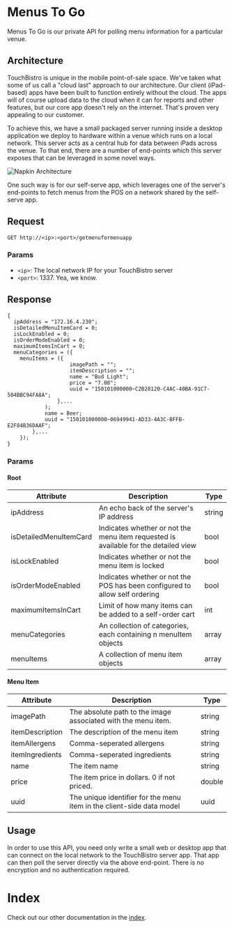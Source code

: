 # Menus To Go

Menus To Go is our private API for polling menu information for a particular venue.

## Architecture

TouchBistro is unique in the mobile point-of-sale space. We've taken what some of us call a "cloud last" approach to our architecture. Our client (iPad-based) apps have been built to function entirely without the cloud. The apps will of course upload data to the cloud when it can for reports and other features, but our core app doesn't rely on the internet. That's proven very appealing to our customer.

To achieve this, we have a small packaged server running inside a desktop application we deploy to hardware within a venue which runs on a local network. This server acts as a central hub for data between iPads across the venue. To that end, there are a number of end-points which this server exposes that can be leveraged in some novel ways.

![Napkin Architecture](https://github.com/TouchBistro/sous-chef/blob/master/assets/arch.png?raw=true)

One such way is for our self-serve app, which leverages one of the server's end-points to fetch menus from the POS on a network shared by the self-serve app.

## Request

```GET http://<ip>:<port>/getmenuformenuapp```

### Params

* `<ip>`: The local network IP for your TouchBistro server
* `<port>`: 1337. Yea, we know.

## Response

```
{
  ipAddress = "172.16.4.230";
  isDetailedMenuItemCard = 0;
  isLockEnabled = 0;
  isOrderModeEnabled = 0;
  maximumItemsInCart = 0;
  menuCategories = ({
    menuItems = ({
                    imagePath = "";
                    itemDescription = "";
                    name = "Bud Light";
                    price = "7.08";
                    uuid = "150101000000~C2B28120-C4AC-40BA-91C7-504BBC94FA8A";
                },...
            );
            name = Beer;
            uuid = "150101000000~06949941-AD33-4A3C-BFFB-E2F84B36DAAF";
        },...
    });
}
```

### Params

#### Root

Attribute | Description | Type
----- | ----- | -----
ipAddress | An echo back of the server's IP address | string
isDetailedMenuItemCard | Indicates whether or not the menu item requested is available for the detailed view | bool
isLockEnabled | Indicates whether or not the menu item is locked | bool
isOrderModeEnabled | Indicates whether or not the POS has been configured to allow self ordering | bool
maximumItemsInCart | Limit of how many items can be added to a self-order cart | int
menuCategories | An collection of categories, each containing n menuItem objects | array
menuItems | A collection of menu item objects | array

#### Menu Item

Attribute | Description | Type
----- | -----  | -----
imagePath | The absolute path to the image associated with the menu item. | string
itemDescription | The description of the menu item | string
itemAllergens | Comma-seperated allergens | string
itemIngredients | Comma-seperated ingredients | string
name | The item name | string
price | The item price in dollars. 0 if not priced. | double
uuid | The unique identifier for the menu item in the client-side data model | uuid

## Usage

In order to use this API, you need only write a small web or desktop app that can connect on the local network to the TouchBistro server app. That app can then poll the server directly via the above end-point. There is no encryption and no authentication required.

# Index

Check out our other documentation in the [index](https://github.com/TouchBistro/sous-chef/blob/master/README.md).
